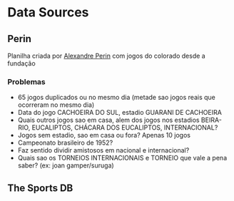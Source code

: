 # Data Sources

## Perin

Planilha criada por [Alexandre Perin](https://x.com/a_esportivo) com jogos do colorado desde a fundação

 ### Problemas
  - 65 jogos duplicados ou no mesmo dia (metade sao jogos reais que ocorreram no mesmo dia)
  - Data do jogo CACHOEIRA DO SUL, estadio GUARANI DE CACHOEIRA
  - Quais outros jogos sao em casa, alem dos jogos nos estadios BEIRA-RIO, EUCALIPTOS, CHÁCARA DOS EUCALIPTOS, INTERNACIONAL?
  - Jogos sem estadio, sao em casa ou fora? Apenas 10 jogos
  - Campeonato brasileiro de 1952?
  - Faz sentido dividir amistosos em nacional e internacional?
  - Quais sao os TORNEIOS INTERNACIONAIS e TORNEIO que vale a pena saber? (ex: joan gamper/suruga)


  

## The Sports DB
